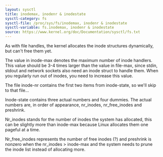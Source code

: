```yaml
---
layout: sysctl
title: inodemax, inodenr & inodestate
sysctl-category: fs
sysctl-file: /proc/sys/fs/inodemax, inodenr & inodestate
sysctl-variable: fs.inodemax, inodenr & inodestate
source: https://www.kernel.org/doc/Documentation/sysctl/fs.txt
---
```


As with file handles, the kernel allocates the inode structures
dynamically, but can't free them yet.

The value in inode-max denotes the maximum number of inode
handlers. This value should be 3-4 times larger than the value
in file-max, since stdin, stdout and network sockets also
need an inode struct to handle them. When you regularly run
out of inodes, you need to increase this value.

The file inode-nr contains the first two items from
inode-state, so we'll skip to that file...

Inode-state contains three actual numbers and four dummies.
The actual numbers are, in order of appearance, nr_inodes,
nr_free_inodes and preshrink.

Nr_inodes stands for the number of inodes the system has
allocated, this can be slightly more than inode-max because
Linux allocates them one pageful at a time.

Nr_free_inodes represents the number of free inodes (?) and
preshrink is nonzero when the nr_inodes > inode-max and the
system needs to prune the inode list instead of allocating
more.

